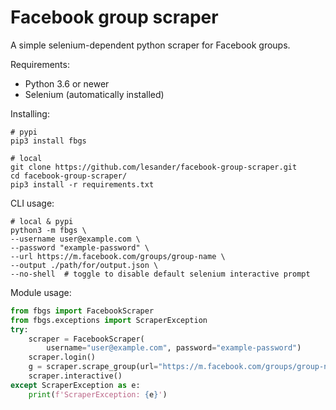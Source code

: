 # Facebook group scraper

A simple selenium-dependent python scraper for Facebook groups.

Requirements:
- Python 3.6 or newer
- Selenium (automatically installed)

Installing:

```
# pypi
pip3 install fbgs

# local
git clone https://github.com/lesander/facebook-group-scraper.git
cd facebook-group-scraper/
pip3 install -r requirements.txt
```

CLI usage:

```shell
# local & pypi
python3 -m fbgs \
--username user@example.com \
--password "example-password" \
--url https://m.facebook.com/groups/group-name \
--output ./path/for/output.json \
--no-shell  # toggle to disable default selenium interactive prompt
```

Module usage:

```python
from fbgs import FacebookScraper
from fbgs.exceptions import ScraperException
try:
    scraper = FacebookScraper(
        username="user@example.com", password="example-password")
    scraper.login()
    g = scraper.scrape_group(url="https://m.facebook.com/groups/group-name", out="output-example.json")
    scraper.interactive()
except ScraperException as e:
    print(f'ScraperException: {e}')
```
